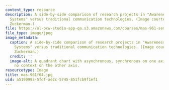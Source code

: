 ```yaml
---
content_type: resource
description: A side-by-side comparison of research projects in "Awareness and Presence
  Systems" versus traditional communication technologies. (Image courtesy of Orit
  Zuckerman.)
file: https://ol-ocw-studio-app-qa.s3.amazonaws.com/courses/mas-961-seminar-on-deep-engagement-fall-2004/a51909935fdfae2c5745851fcb9f1ef1_mas-961f04.jpg
file_type: image/jpeg
image_metadata:
  caption: A side-by-side comparison of research projects in "Awareness and Presence
    Systems" versus traditional communication technologies. (Image courtesy of Orit
    Zuckerman.)
  credit: ''
  image-alt: A quadrant chart with asynchronous, synchronous on one axis; and context,
    no context on the other axis.
resourcetype: Image
title: mas-961f04.jpg
uid: a5190993-5fdf-ae2c-5745-851fcb9f1ef1
---
```

